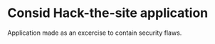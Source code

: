 Consid Hack-the-site application
=========

Application made as an excercise to contain security flaws.